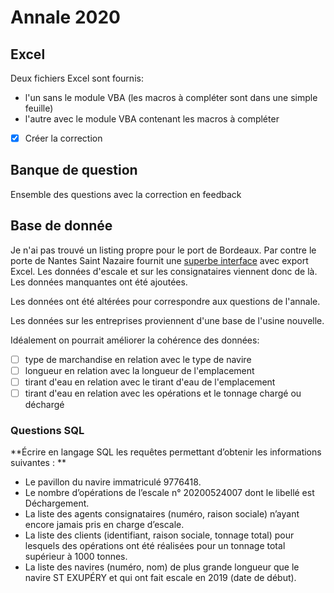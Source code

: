 # Annale 2020

## Excel
Deux fichiers Excel sont fournis:
* l'un sans le module VBA (les macros à compléter sont dans une simple feuille)
* l'autre avec le module VBA contenant les macros à compléter
* [x] Créer la correction

## Banque de question
Ensemble des questions avec la correction en feedback

## Base de donnée
Je n'ai pas trouvé un listing propre pour le port de Bordeaux. Par contre le porte de Nantes Saint Nazaire fournit une [superbe interface](https://swing.nantes.port.fr/fr/liste/128/arrivees) avec export Excel. Les données d'escale et sur les consignataires viennent donc de là. Les données manquantes ont été ajoutées.


Les données ont été altérées pour correspondre aux questions de l'annale.

Les données sur les entreprises proviennent d'une base de l'usine nouvelle.


Idéalement on pourrait améliorer la cohérence des données:
* [ ] type de marchandise en relation avec le type de navire
* [ ] longueur en relation avec la longueur de l'emplacement
* [ ] tirant d'eau en relation avec le tirant d'eau de l'emplacement
* [ ] tirant d'eau en relation avec les opérations et le tonnage chargé ou déchargé

### Questions SQL

**Écrire en langage SQL les requêtes permettant d’obtenir les informations suivantes : **

*	Le pavillon du navire immatriculé 9776418.
*	Le nombre d’opérations de l’escale n° 20200524007 dont le libellé est Déchargement.
*	La liste des agents consignataires (numéro, raison sociale) n’ayant encore jamais pris en charge d’escale.
*	La liste des clients (identifiant, raison sociale, tonnage total) pour lesquels des opérations ont été réalisées pour un tonnage total supérieur à 1000 tonnes.
*	La liste des navires (numéro, nom) de plus grande longueur que le navire ST EXUPÉRY et qui ont fait escale en 2019 (date de début).


